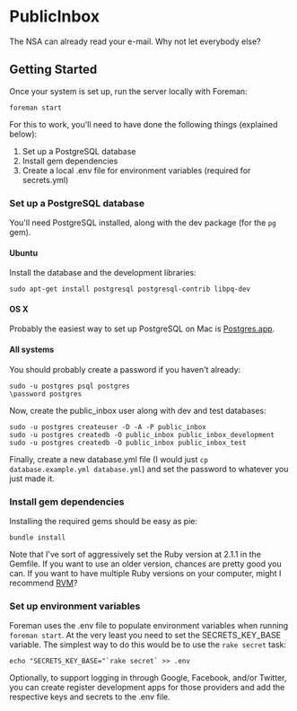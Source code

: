 PublicInbox
===========

The NSA can already read your e-mail. Why not let everybody else?

Getting Started
---------------

Once your system is set up, run the server locally with Foreman:

    foreman start

For this to work, you'll need to have done the following things (explained below):

1. Set up a PostgreSQL database
2. Install gem dependencies
3. Create a local .env file for environment variables (required for secrets.yml)

### Set up a PostgreSQL database

You'll need PostgreSQL installed, along with the dev package (for the `pg` gem).

#### Ubuntu

Install the database and the development libraries:

    sudo apt-get install postgresql postgresql-contrib libpq-dev

#### OS X

Probably the easiest way to set up PostgreSQL on Mac is [Postgres.app](http://postgresapp.com/).

#### All systems

You should probably create a password if you haven't already:

    sudo -u postgres psql postgres
    \password postgres

Now, create the public_inbox user along with dev and test databases:

    sudo -u postgres createuser -D -A -P public_inbox
    sudo -u postgres createdb -O public_inbox public_inbox_development
    sudo -u postgres createdb -O public_inbox public_inbox_test

Finally, create a new database.yml file (I would just `cp database.example.yml database.yml`) and set the password to whatever you just made it.

### Install gem dependencies

Installing the required gems should be easy as pie:

    bundle install

Note that I've sort of aggressively set the Ruby version at 2.1.1 in the Gemfile. If you want to use an older version, chances are pretty good you can. If you want to have multiple Ruby versions on your computer, might I recommend [RVM](http://rvm.io/)?

### Set up environment variables

Foreman uses the .env file to populate environment variables when running `foreman start`. At the very least you need to set the SECRETS_KEY_BASE variable. The simplest way to do this would be to use the `rake secret` task:

    echo "SECRETS_KEY_BASE="`rake secret` >> .env

Optionally, to support logging in through Google, Facebook, and/or Twitter, you can create register development apps for those providers and add the respective keys and secrets to the .env file.
